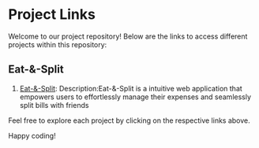 
# Project Links

Welcome to our project repository! Below are the links to access different projects within this repository:

## Eat-&-Split

1. [Eat-&-Split](https://eat-n-split-rho-ochre.vercel.app/):
   Description:Eat-&-Split is a intuitive web application that empowers users to effortlessly manage their expenses and seamlessly split bills with friends


Feel free to explore each project by clicking on the respective links above.


Happy coding!
